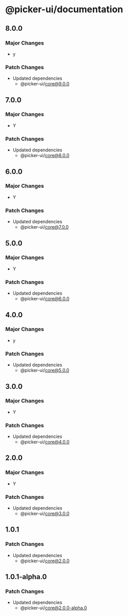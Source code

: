 # @picker-ui/documentation

## 8.0.0

### Major Changes

-   y

### Patch Changes

-   Updated dependencies
    -   @picker-ui/core@9.0.0

## 7.0.0

### Major Changes

-   Y

### Patch Changes

-   Updated dependencies
    -   @picker-ui/core@8.0.0

## 6.0.0

### Major Changes

-   Y

### Patch Changes

-   Updated dependencies
    -   @picker-ui/core@7.0.0

## 5.0.0

### Major Changes

-   Y

### Patch Changes

-   Updated dependencies
    -   @picker-ui/core@6.0.0

## 4.0.0

### Major Changes

-   y

### Patch Changes

-   Updated dependencies
    -   @picker-ui/core@5.0.0

## 3.0.0

### Major Changes

-   Y

### Patch Changes

-   Updated dependencies
    -   @picker-ui/core@4.0.0

## 2.0.0

### Major Changes

-   Y

### Patch Changes

-   Updated dependencies
    -   @picker-ui/core@3.0.0

## 1.0.1

### Patch Changes

-   Updated dependencies
    -   @picker-ui/core@2.0.0

## 1.0.1-alpha.0

### Patch Changes

-   Updated dependencies
    -   @picker-ui/core@2.0.0-alpha.0

